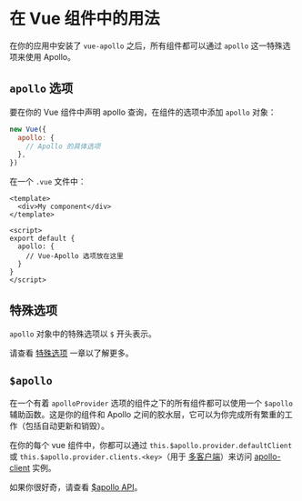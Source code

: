 # 在 Vue 组件中的用法

在你的应用中安装了 `vue-apollo` 之后，所有组件都可以通过 `apollo` 这一特殊选项来使用 Apollo。

## `apollo` 选项

要在你的 Vue 组件中声明 apollo 查询，在组件的选项中添加 `apollo` 对象：

```js
new Vue({
  apollo: {
    // Apollo 的具体选项
  },
})
```

在一个 `.vue` 文件中：

```vue
<template>
  <div>My component</div>
</template>

<script>
export default {
  apollo: {
    // Vue-Apollo 选项放在这里
  }
}
</script>
```

## 特殊选项

`apollo` 对象中的特殊选项以 `$` 开头表示。

请查看 [特殊选项](./special-options.md) 一章以了解更多。

## `$apollo`

在一个有着 `apolloProvider` 选项的组件之下的所有组件都可以使用一个 `$apollo` 辅助函数。这是你的组件和 Apollo 之间的胶水层，它可以为你完成所有繁重的工作（包括自动更新和销毁）。

在你的每个 vue 组件中，你都可以通过 `this.$apollo.provider.defaultClient` 或 `this.$apollo.provider.clients.<key>`（用于 [多客户端](./multiple-clients.md)）来访问 [apollo-client](https://www.apollographql.com/docs/react/) 实例。

如果你很好奇，请查看 [$apollo API](../api/dollar-apollo.md)。
